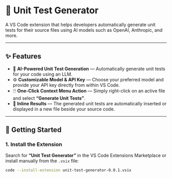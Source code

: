 # 🧪 Unit Test Generator

A VS Code extension that helps developers automatically generate unit tests for their source files using AI models such as OpenAI, Anthropic, and more.

---

## ✨ Features

- 🧠 **AI-Powered Unit Test Generation** — Automatically generate unit tests for your code using an LLM.
- ⚙️ **Customizable Model & API Key** — Choose your preferred model and provide your API key directly from within VS Code.
- 🖱️ **One-Click Context Menu Action** — Simply right-click on an active file and select **“Generate Unit Tests”**.
- 📄 **Inline Results** — The generated unit tests are automatically inserted or displayed in a new file beside your source code.

---

## 🚀 Getting Started

### 1. Install the Extension
Search for **“Unit Test Generator”** in the VS Code Extensions Marketplace or install manually from the `.vsix` file:
```bash
code --install-extension unit-test-generator-0.0.1.vsix

